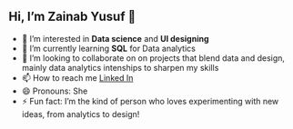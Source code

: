 ## Hi, I’m Zainab Yusuf 👋
- 👀 I’m interested in **Data science** and **UI designing**
- 🌱 I’m currently learning **SQL** for Data analytics
- 💞️ I’m looking to collaborate on on projects that blend data and design, mainly data analytics intenships to sharpen my skills
- 📫 How to reach me [Linked In](https://www.linkedin.com/in/zainab-yusuf-4b31a2270?utm_source=share&utm_campaign=share_via&utm_content=profile&utm_medium=android_app)
- 😄 Pronouns: She
- ⚡ Fun fact: I’m the kind of person who loves experimenting with new ideas, from analytics to design!

<!---
Zainaby1008/Zainaby1008 is a ✨ special ✨ repository because its `README.md` (this file) appears on your GitHub profile.
You can click the Preview link to take a look at your changes.
--->
